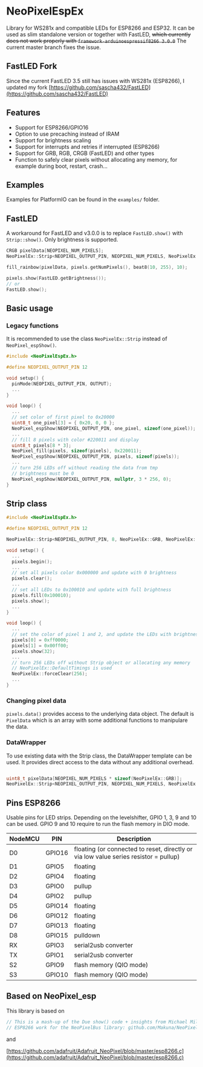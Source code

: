 # NeoPixelEspEx

Library for WS281x and compatible LEDs for ESP8266 and ESP32. It can be used as slim standalone version or together with FastLED, <s>which currently does not work properly with `framework-arduinoespressif8266 3.0.0`</s> The current master branch fixes the issue.

## FastLED Fork

Since the current FastLED 3.5 still has issues with WS281x (ESP8266), I updated my fork [https://github.com/sascha432/FastLED](https://github.com/sascha432/FastLED)

## Features

- Support for ESP8266/GPIO16
- Option to use precaching instead of IRAM
- Support for brightness scaling
- Support for interrupts and retries if interrupted (ESP8266)
- Support for GRB, RGB, CRGB (FastLED) and other types
- Function to safely clear pixels without allocating any memory, for example during boot, restart, crash...

## Examples

Examples for PlatformIO can be found in the `examples/` folder.

## FastLED

A workaround for FastLED and v3.0.0 is to replace `FastLED.show()` with `Strip::show()`. Only brightness is supported.

```c++
CRGB pixelData[NEOPIXEL_NUM_PIXELS];
NeoPixelEx::Strip<NEOPIXEL_OUTPUT_PIN, NEOPIXEL_NUM_PIXELS, NeoPixelEx::CRGB, NeoPixelEx::TimingsWS2812, NeoPixelEx::DataWrapper<NEOPIXEL_NUM_PIXELS, NeoPixelEx::CRGB>> pixels(&pixelData);

fill_rainbow(pixelData, pixels.getNumPixels(), beat8(10, 255), 10);

pixels.show(FastLED.getBrightness());
// or
FastLED.show();
```


## Basic usage

### Legacy functions

It is recommended to use the class `NeoPixelEx::Strip` instead of `NeoPixel_espShow()`.

```c++
#include <NeoPixelEspEx.h>

#define NEOPIXEL_OUTPUT_PIN 12

void setup() {
  pinMode(NEOPIXEL_OUTPUT_PIN, OUTPUT);
  ...
}

void loop() {
  ...
  // set color of first pixel to 0x20000
  uint8_t one_pixel[3] = { 0x20, 0, 0 };
  NeoPixel_espShow(NEOPIXEL_OUTPUT_PIN, one_pixel, sizeof(one_pixel));
  ...
  // fill 8 pixels with color #220011 and display
  uint8_t pixels[8 * 3];
  NeoPixel_fill(pixels, sizeof(pixels), 0x220011);
  NeoPixel_espShow(NEOPIXEL_OUTPUT_PIN, pixels, sizeof(pixels));
  ...
  // turn 256 LEDs off without reading the data from tmp
  // brightness must be 0
  NeoPixel_espShow(NEOPIXEL_OUTPUT_PIN, nullptr, 3 * 256, 0);
}

```

## Strip class

```c++
#include <NeoPixelEspEx.h>

#define NEOPIXEL_OUTPUT_PIN 12

NeoPixelEx::Strip<NEOPIXEL_OUTPUT_PIN, 8, NeoPixelEx::GRB, NeoPixelEx::TimingsWS2812> pixels;

void setup() {
  ...
  pixels.begin();
  ...
  // set all pixels color 0x000000 and update with 0 brightness
  pixels.clear();
  ...
  // set all LEDs to 0x100010 and update with full brightness
  pixels.fill(0x100010);
  pixels.show();
  ...
}

void loop() {
  ...
  // set the color of pixel 1 and 2, and update the LEDs with brightness level 32
  pixels[0] = 0xff0000;
  pixels[1] = 0x00ff00;
  pixels.show(32);
  ...
  // turn 256 LEDs off without Strip object or allocating any memory
  // NeoPixelEx::DefaultTimings is used
  NeoPixelEx::forceClear(256);
  ...
}
```

### Changing pixel data

`pixels.data()` provides access to the underlying data object. The default is `PixelData` which is an array with some additional functions to manipulare the data.

### DataWrapper

To use existing data with the Strip class, the DataWrapper template can be used. It provides direct access to the data without any additional overhead.

```c++

uint8_t pixelData[NEOPIXEL_NUM_PIXELS * sizeof(NeoPixelEx::GRB)];
NeoPixelEx::Strip<NEOPIXEL_OUTPUT_PIN, NEOPIXEL_NUM_PIXELS, NeoPixelEx::GRB, NeoPixelEx::TimingsWS2812, DataWrapper<NEOPIXEL_NUM_PIXELS, NeoPixelEx::GRB>> pixels(&pixelData);

```

## Pins ESP8266

Usable pins for LED strips. Depending on the levelshifter, GPIO 1, 3, 9 and 10 can be used. GPIO 9 and 10 require to run the flash memory in DIO mode.

  NodeMCU | PIN | Description |
|---|---|---|
| D0 | GPIO16 | floating (or connected to reset, directly or via low value series resistor = pullup) |
| D1 | GPIO5 | floating
| D2 | GPIO4 | floating
| D3 | GPIO0 | pullup
| D4 | GPIO2 | pullup
| D5 | GPIO14 | floating
| D6 | GPIO12 | floating
| D7 | GPIO13 | floating
| D8 | GPIO15 | pulldown
| RX | GPIO3 | serial2usb converter
| TX | GPIO1 | serial2usb converter
| S2 | GPIO9 | flash memory (QIO mode)
| S3 | GPIO10 | flash memory (QIO mode)

## Based on NeoPixel_esp

This library is based on

```c++
// This is a mash-up of the Due show() code + insights from Michael Miller's
// ESP8266 work for the NeoPixelBus library: github.com/Makuna/NeoPixelBus
```
and

[https://github.com/adafruit/Adafruit_NeoPixel/blob/master/esp8266.c](https://github.com/adafruit/Adafruit_NeoPixel/blob/master/esp8266.c)


